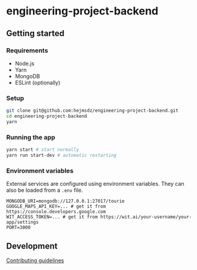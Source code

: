 # engineering-project-backend

## Getting started

### Requirements

* Node.js
* Yarn
* MongoDB
* ESLint (optionally)

### Setup

```bash
git clone git@github.com:hejmsdz/engineering-project-backend.git
cd engineering-project-backend
yarn
```

### Running the app

```bash
yarn start # start normally
yarn run start-dev # automatic restarting
```

### Environment variables

External services are configured using environment variables.
They can also be loaded from a `.env` file.

```text
MONGODB_URI=mongodb://127.0.0.1:27017/tourie
GOOGLE_MAPS_API_KEY=... # get it from https://console.developers.google.com
WIT_ACCESS_TOKEN=... # get it from https://wit.ai/your-username/your-app/settings
PORT=3000
```

## Development

[Contributing guidelines](https://github.com/hejmsdz/engineering-project/wiki/Contributing-guidelines)
